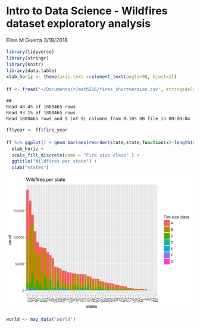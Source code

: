 Intro to Data Science - Wildfires dataset exploratory analysis
================
Elias M Guerra
3/19/2018

``` r
library(tidyverse)
library(stringr)
library(knitr)
library(data.table)
xlab_horiz <- theme(axis.text.x=element_text(angle=90, hjust=1))

ff <- fread('~/Documents/r/math216/fires_shortversion.csv', stringsAsFactors = F)
```

    ## 
    Read 48.4% of 1880465 rows
    Read 93.1% of 1880465 rows
    Read 1880465 rows and 9 (of 9) columns from 0.105 GB file in 00:00:04

``` r
ff$year <- ff$fire_year

ff %>% ggplot() + geom_bar(aes(reorder(state,state,function(x)-length(x)), fill = fire_size_class)) + 
  xlab_horiz +
  scale_fill_discrete(name = "Fire size class" ) +
  ggtitle("Wildfires per state") +
  xlab("states")
```

![](wildfires_files/figure-markdown_github-ascii_identifiers/unnamed-chunk-1-1.png)

``` r
world <- map_data("world")
```

